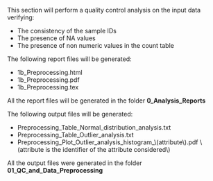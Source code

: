 This section will perform a quality control analysis on the input data verifying:

* The consistency of the sample IDs
* The presence of NA values
* The presence of non numeric values in the count table

The following report files will be generated:

* 1b_Preprocessing.html
* 1b_Preprocessing.pdf
* 1b_Preprocessing.tex

All the report files will be generated in the folder **0_Analysis_Reports**

The following output files will be generated:

* Preprocessing_Table_Normal_distribution_analysis.txt
* Preprocessing_Table_Outlier_analysis.txt
* Preprocessing_Plot_Outlier_analysis_histogram_\\(attribute\\).pdf \\(attribute is the identifier of the attribute considered\\)

All the output files were generated in the folder **01_QC_and_Data_Preprocessing**